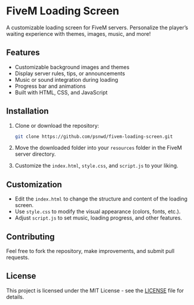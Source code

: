 # FiveM Loading Screen

A customizable loading screen for FiveM servers. Personalize the player’s waiting experience with themes, images, music, and more!

## Features

- Customizable background images and themes
- Display server rules, tips, or announcements
- Music or sound integration during loading
- Progress bar and animations
- Built with HTML, CSS, and JavaScript

## Installation

1. Clone or download the repository:

   ```bash
   git clone https://github.com/psnwd/fivem-loading-screen.git
   ```

2. Move the downloaded folder into your `resources` folder in the FiveM server directory.

3. Customize the `index.html`, `style.css`, and `script.js` to your liking.

## Customization

- Edit the `index.html` to change the structure and content of the loading screen.
- Use `style.css` to modify the visual appearance (colors, fonts, etc.).
- Adjust `script.js` to set music, loading progress, and other features.

## Contributing

Feel free to fork the repository, make improvements, and submit pull requests.

## License

This project is licensed under the MIT License - see the [LICENSE](LICENSE) file for details.
